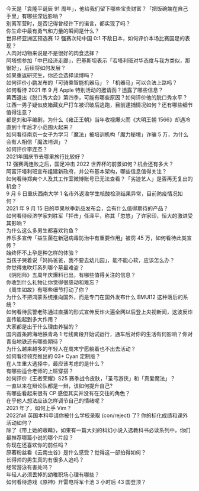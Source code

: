 今天是「袁隆平诞辰 91 周年」，他给我们留下哪些宝贵财富？「把饭碗端在自己手里」有哪些深远影响？  
别离军营时，是否记得曾经许下的诺言，都实现了吗？  
你生命中最有勇气和力量的瞬间是什么？  
世界杯亚洲区预选赛 12 强赛次轮中国 0:1 不敌日本，如何评价本场比赛国足的表现？  
人肉对动物来说是不是很好的肉食选择？  
阿塔想参加「中巴经济走廊」，巴基斯坦表示「若塔利班对华态度与我方类似，那很好」，后续将如何发展？  
如果重返研究生，你还会选择读博吗？  
如何评价小鹏发布的「可骑乘智能机器马」？「机器马」可以合法上路吗？  
如何看待 2021 年 9 月 Apple 特别活动的邀请函？透露了哪些信息？  
黄西退出《脱口秀大会》第四季，可能有哪些原因？如何评价他的脱口秀水平？  
江西一男子疑似皮箱藏女尸打车被识破后逃跑，目前逮捕情况如何？还有哪些细节值得注意？  
都是刘和平编剧，为什么《雍正王朝》当年收视爆火而《大明王朝 1566》却遇冷直到十年后才小范围火起来？  
如何看待南京一女子为学习「魔法」被培训机构「魔力秘境」诈骗 5 万，为什么会有人相信「魔法培训」？  
如何评价李连杰？  
2021年国庆节去哪里旅行比较好？  
12 强赛两连败之后，国足冲击 2022 世界杯的前景如何？机会还有多大？  
阿富汗塔利班宣布组建新政府，并公布基本架构，哪些信息值得关注？  
如何看待郑爽个人及其工作室微博账号已无法查看？「劣迹艺人」是否再无复出的机会？  
9 月 6 日重庆西南大学 1 名市外返渝学生核酸检测结果异常，目前防疫情况如何？  
2021 年 9 月 15 日的苹果秋季新品发布会，会有什么值得期待的产品？  
如何看待经济学家刘胜军「抨击」任泽平，称其「忽悠」了许家印，恒大的激进受其影响？  
为什么这么多男生都喜欢钓鱼？  
养乐多宣传「益生菌在新冠病毒防治中有重要作用」被罚 45 万，如何看待此类宣传？  
始终怀不上孕是种怎样的体验？  
当孩子哭着说「妈妈爸爸，我不要去幼儿园」，能不能心软，应该怎么办？  
你觉得鬼吹灯系列哪个墓最难盗？  
《阴阳师》五周年庆爆料已出，有哪些值得关注的信息？  
你收到什么礼物让你觉得很感动和难忘？  
《周生如故》有哪些细节打动了你？  
为什么不把鸿蒙系统推向国外，而是专门在国外发布什么 EMUI12 这种落后的系统？  
如何看待民警老陈通过直播的形式宣传反诈火遍全网以后登上央视新闻，这波反诈宣传能起到多大作用？  
大家都是出于什么理由养猫的？  
国内首条跨海地铁青岛 1 号线南段开始试运行，通车后对你的生活有何影响？你对青岛地铁还有哪些期待？  
为什么越来越多的年轻人在周末宁愿躺着也不出去活动？  
如何看待领克推出的 03+ Cyan 定制版？  
在人生重大选择中，最应该考虑的是什么？  
有哪些适合老师的上班穿搭？  
如何评价《王者荣耀》S25 赛季战令皮肤，「圣弓游侠」和「真爱魔法」？  
一直以来在辩论队都是一辩，该如何提升自己?  
有哪些看起来很有 CP 感但其实并没有在交往的角色？  
在乎他人想法应该怎样调节自己的情绪呢？  
2021 年了，如何上手 Vim？  
2022fall 英国本科申请你被什么学校录取 (con/reject) 了? 你的标化成绩和课外活动如何？  
除了《带上她的眼睛》，如果有一篇大刘的科幻小说入选教科书必读系列中，你们最推荐哪篇小说的哪个片段？  
你现在还喜欢你的前任吗？  
原著粉丝看《云南虫谷》是什么感受？觉得这一部拍得如何？  
长得帅的男生真的有很多人追吗？  
经常游泳有害处吗？  
年轻人必须丢掉的幼稚职场心理有哪些？  
如何看待游戏《原神》开雷电将军卡池 3 小时后 43 国登顶？  
